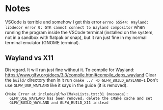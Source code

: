 # Notes

VSCode is terrible and somehow I got this error `errno 65544: Wayland: libdecor error 0: GTK cannot connect to Wayland compositor` when running the program inside the VSCode terminal (installed on the system, not in a sandbox with flatpak or snap), but it ran just fine in my normal terminal emulator (GNOME terminal). 

## Wayland vs X11
Disregard. It will run just fine without it.
To compile for Wayland: https://www.glfw.org/docs/3.3/compile.html#compile_deps_wayland
Clear the `build/` directory then in it run `cmake ../ -D GLFW_BUILD_WAYLAND=1`
Don't use `GLFW_USE_WAYLAND` like it says in the guide (it is removed).
```
CMake Error at include/glfw/CMakeLists.txt:31 (message):
  GLFW_USE_WAYLAND has been removed; delete the CMake cache and set
  GLFW_BUILD_WAYLAND and GLFW_BUILD_X11 instead
```
